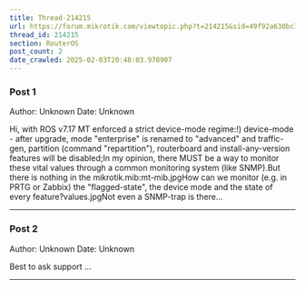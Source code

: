 ```yaml
---
title: Thread-214215
url: https://forum.mikrotik.com/viewtopic.php?t=214215&sid=49f92a630bc7970d8ca50523be880e8f
thread_id: 214215
section: RouterOS
post_count: 2
date_crawled: 2025-02-03T20:48:03.978907
---
```


### Post 1
Author: Unknown
Date: Unknown

Hi, with ROS v7.17 MT enforced a strict device-mode regime:!) device-mode - after upgrade, mode "enterprise" is renamed to "advanced" and traffic-gen, partition (command "repartition"), routerboard and install-any-version features will be disabled;In my opinion, there MUST be a way to monitor these vital values through a common monitoring system (like SNMP).But there is nothing in the mikrotik.mib:mt-mib.jpgHow can we monitor (e.g. in PRTG or Zabbix) the "flagged-state", the device mode and the state of every feature?values.jpgNot even a SNMP-trap is there...

---
### Post 2
Author: Unknown
Date: Unknown

Best to ask support ...

---
